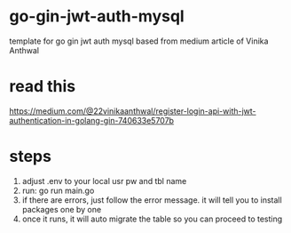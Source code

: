 # go-gin-jwt-auth-mysql
template for go gin jwt auth mysql based from medium article of Vinika Anthwal

# read this
https://medium.com/@22vinikaanthwal/register-login-api-with-jwt-authentication-in-golang-gin-740633e5707b

# steps
1. adjust .env to your local usr pw and tbl name
2. run: go run main.go
3. if there are errors, just follow the error message. it will tell you to install packages one by one
4. once it runs, it will auto migrate the table so you can proceed to testing
